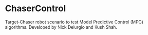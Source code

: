# ChaserControl

Target-Chaser robot scenario to test Model Predictive Control (MPC) algorithms. Developed by Nick Delurgio and Kush Shah.
